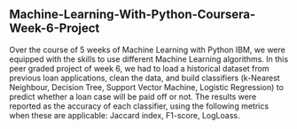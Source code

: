 ## Machine-Learning-With-Python-Coursera-Week-6-Project
Over the course of 5 weeks of Machine Learning with Python IBM, we were equipped with the skills to use different Machine Learning algorithms. In this peer graded project of week 6, we had to load a historical dataset from previous loan applications, clean the data, and build classifiers (k-Nearest Neighbour, Decision Tree, Support Vector Machine, Logistic Regression) to predict whether a loan case will be paid off or not. The results were reported as the accuracy of each classifier, using the following metrics when these are applicable: Jaccard index, F1-score, LogLoass. 
